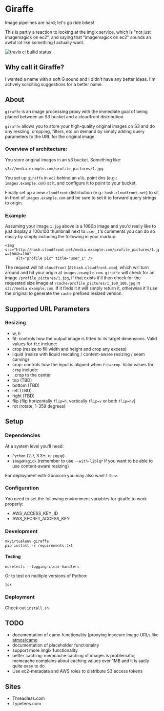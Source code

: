 # Giraffe

Image pipelines are hard; let's go ride bikes!

This is partly a reaction to looking at the imgix service, which is "not just imagemagick on ec2", and saying that "imagemagick on ec2" sounds an awful lot like something I actually want.

![travis ci builid status](https://travis-ci.org/steder/giraffe.png)

## Why call it Giraffe?

I wanted a name with a soft G sound and I didn't have any better ideas.  I'm actively soliciting suggestions for a better name.

## About

`giraffe` is an image processing proxy with the immediate
goal of being placed between an S3 bucket and a cloudfront distribution.

`giraffe` allows you to store your high-quality original images on S3 and
do any resizing, cropping, filters, etc on demand by simply adding query
parameters to the URL for the original image.

### Overview of architecture:

You store original images in an s3 bucket.  Something like:

```
s3://media.example.com/profile_pictures/1.jpg
```

You set up `giraffe` in `ec2` behind an `elb`, point dns (e.g.: `images.example.com`) at it, and configure it to point to your bucket.

Finally set up a new `cloudfront` distribution (e.g.: `hash.cloudfront.net`) to sit
in front of `images.example.com` and be sure to set it to forward query strings
to origin.

### Example

Assuming your image `1.jpg` above is a 1080p image and you'd really like to just display a 100x100 thumbnail next to `user_1`'s comments you can do so easily by simply including the following in your markup:

```
<img src="http://hash.cloudfront.net/media.example.com/profile_pictures/1.jpg?w=100&h=100"
     alt="profile pic" title="user_1" />
```

The request will hit `cloudfront` (at `hash.cloudfront.com`), which will turn around and hit your origin at `images.example.com`.  `giraffe` will check for an image `/profile_pictures/1.jpg`, if that exists it'll then check for the requested size image at `/cache/profile_pictures/1_100_100.jpg` in `s3://media.example.com`.  If it finds it
it will simply return it, otherwise it'll use the original to generate the
`cache` prefixed resized version.

## Supported URL Parameters

### Resizing

 - w, h
 - fit: controls how the output image is fitted to its target dimensions.  Valid values for `fit` include:
  - crop (resize to fill width and height and crop any excess)
  - liquid (resize with liquid rescaling / content-aware resizing / seam carving)
 - crop: controls how the input is aligned when `fit=crop`.  Valid values for `crop` include:
  - <unset>: crop to the center
  - top (TBD)
  - bottom (TBD)
  - left (TBD)
  - right (TBD)
 - flip (flip horizontally `flip=h`, vertically `flip=v` or both `flip=hv`)
 - rot (rotate, 1-359 degrees)

## Setup

### Dependencies

At a system level you'll need:
 - `Python` (2.7, 3.3+, or pypy)
 - `ImageMagick` (remember to use `--with-liblqr` if you want to be able to use content-aware resizing)

For deployment with Gunicorn you may also want `libev`.

### Configuration

You need to set the following environment variables for giraffe to work properly:

 - AWS_ACCESS_KEY_ID
 - AWS_SECRET_ACCESS_KEY

### Development

```
mkvirtualenv giraffe
pip install -r requirements.txt
```

#### Testing

```
nosetests --logging-clear-handlers
```

Or to test on multiple versions of Python:

```
tox
```

### Deployment

Check out `install.sh`

## TODO

 - documentation of camo functionality (proxying insecure image URLs like [atmos/camo](https://github.com/atmos/camo)
 - documentation of placeholder functionality
 - support more imgix functionality
 - better caching: memcache caching of images is problematic; memcache complains about caching values over 1MB and it is sadly quite easy to do.
 - Use ec2-metadata and AWS roles to distribute S3 access tokens


## Sites

 - Threadless.com
 - Typetees.com
